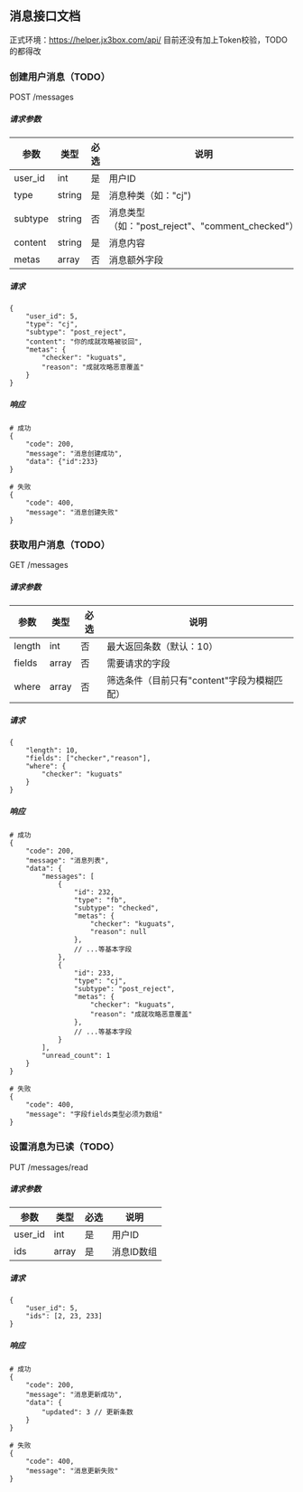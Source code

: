 ## 消息接口文档
正式环境：https://helper.jx3box.com/api/
目前还没有加上Token校验，TODO的都得改

### 创建用户消息（TODO）
POST /messages

##### 请求参数

参数 | 类型 | 必选 | 说明
---|---|---|---
user_id | int | 是 | 用户ID
type | string | 是 | 消息种类（如："cj")
subtype | string | 否 | 消息类型（如："post_reject"、"comment_checked"）
content | string | 是 | 消息内容
metas | array | 否 | 消息额外字段

##### 请求

```
{
    "user_id": 5,
    "type": "cj",
    "subtype": "post_reject",
    "content": "你的成就攻略被驳回",
    "metas": {
        "checker": "kuguats",
        "reason": "成就攻略恶意覆盖"
    }
}
```

##### 响应

```
# 成功
{
    "code": 200,
    "message": "消息创建成功",
    "data": {"id":233}
}

# 失败
{
    "code": 400,
    "message": "消息创建失败"
}
```

### 获取用户消息（TODO）
GET /messages

##### 请求参数

参数 | 类型 | 必选 | 说明
---|---|---|---
length | int | 否 | 最大返回条数（默认：10）
fields | array | 否 | 需要请求的字段
where | array | 否 | 筛选条件（目前只有"content"字段为模糊匹配）

##### 请求

```
{
    "length": 10,
    "fields": ["checker","reason"],
    "where": {
        "checker": "kuguats"
    }
}
```

##### 响应

```
# 成功
{
    "code": 200,
    "message": "消息列表",
    "data": {
        "messages": [
            {
                "id": 232, 
                "type": "fb", 
                "subtype": "checked",
                "metas": {
                    "checker": "kuguats", 
                    "reason": null
                }, 
                // ...等基本字段
            },
            {
                "id": 233, 
                "type": "cj", 
                "subtype": "post_reject",
                "metas": {
                    "checker": "kuguats", 
                    "reason": "成就攻略恶意覆盖"
                }, 
                // ...等基本字段
            }
        ],
        "unread_count": 1
    }
}

# 失败
{
    "code": 400,
    "message": "字段fields类型必须为数组"
}
```

### 设置消息为已读（TODO）
PUT /messages/read

##### 请求参数

参数 | 类型 | 必选 | 说明
---|---|---|---
user_id | int | 是 | 用户ID
ids | array | 是 | 消息ID数组

##### 请求

```
{
    "user_id": 5,
    "ids": [2, 23, 233]
}
```

##### 响应

```
# 成功
{
    "code": 200,
    "message": "消息更新成功",
    "data": {
        "updated": 3 // 更新条数
    }
}

# 失败
{
    "code": 400,
    "message": "消息更新失败"
}
```